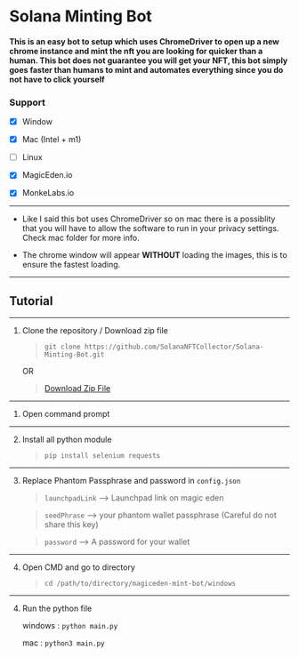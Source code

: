 # Solana Minting Bot

#### This is an easy bot to setup which uses ChromeDriver to open up a new chrome instance and mint the nft you are looking for quicker than a human. This bot does not guarantee you will get your NFT, this bot simply goes faster than humans to mint and automates everything since you do not have to click yourself

### Support

-   [x] Window
-   [x] Mac (Intel + m1)
-   [ ] Linux

-   [x] MagicEden.io
-   [x] MonkeLabs.io

---

-   Like I said this bot uses ChromeDriver so on mac there is a possiblity that you will have to allow the software to run in your privacy settings. Check mac folder for more info.

-   The chrome window will appear **WITHOUT** loading the images, this is to ensure the fastest loading.

---

## Tutorial

---

1. Clone the repository / Download zip file

    > `git clone https://github.com/SolanaNFTCollector/Solana-Minting-Bot.git`

    OR

    > [Download Zip File](https://github.com/SolanaNFTCollector/Solana-Minting-Bot/archive/refs/heads/main.zip)

---

1. Open command prompt

---

2. Install all python module

    > `pip install selenium requests`

---

3. Replace Phantom Passphrase and password in `config.json`

    > `launchpadLink` --> Launchpad link on magic eden

    > `seedPhrase` --> your phantom wallet passphrase (Careful do not share this key)

    > `password` --> A password for your wallet

---

4. Open CMD and go to directory

    > `cd /path/to/directory/magiceden-mint-bot/windows`

---

4. Run the python file

    windows : `python main.py`

    mac : `python3 main.py`
